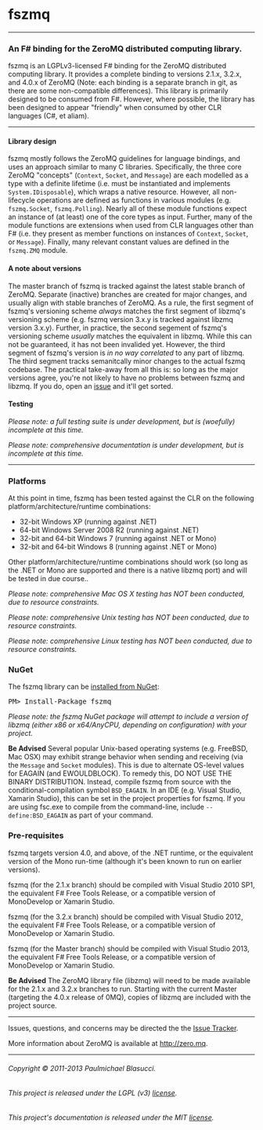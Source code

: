 <!---
This file is part of fszmq.

fszmq is free software: you can redistribute it and/or modify
it under the terms of the GNU Lesser General Public License as published 
by the Free Software Foundation, either version 3 of the License, or
(at your option) any later version.

fszmq is distributed in the hope that it will be useful,
but WITHOUT ANY WARRANTY; without even the implied warranty of
MERCHANTABILITY or FITNESS FOR A PARTICULAR PURPOSE. See the
GNU Lesser General Public License for more details.

You should have received a copy of the GNU Lesser General Public License
along with fszmq. If not, see <http://www.gnu.org/licenses/>.

Copyright (c) 2011-2013 Paulmichael Blasucci
-->
fszmq
=======================

---------------------------------------------------------------------------

### An F# binding for the ZeroMQ distributed computing library.

fszmq is an LGPLv3-licensed F# binding for the ZeroMQ distributed computing library. 
It provides a complete binding to versions 2.1.x, 3.2.x, and 4.0.x of ZeroMQ 
(Note: each binding is a separate branch in git, as there are some non-compatible differences). 
This library is primarily designed to be consumed from F#. However, where possible, the library has been designed 
to appear "friendly" when consumed by other CLR languages (C#, et aliam).

---------------------------------------------------------------------------

#### Library design

fszmq mostly follows the ZeroMQ guidelines for language bindings, and uses an approach similar to many C libraries.
Specifically, the three core ZeroMQ "concepts" (`Context`, `Socket`, and `Message`) are each modelled as a type 
with a definite lifetime (i.e. must be instantiated and implements `System.IDisposable`), which wraps a native resource.
However, all non-lifecycle operations are defined as functions in various modules (e.g. `fszmq.Socket`, `fszmq.Polling`).
Nearly all of these module functions expect an instance of (at least) one of the core types as input. 
Further, many of the module functions are extensions when used from CLR languages other than F# 
(i.e. they present as member functions on instances of `Context`, `Socket`, or `Message`). 
Finally, many relevant constant values are defined in the `fszmq.ZMQ` module.

#### A note about versions

The master branch of fszmq is tracked against the latest stable branch of ZeroMQ.
Separate (inactive) branches are created for major changes, and usually align with stable branches of ZeroMQ.
As a rule, the first segment of fszmq's versioning scheme _always_ matches the first segment of libzmq's versioning scheme
(e.g. fszmq version 3.x.y is tracked against libzmq version 3.x.y). Further, in practice, the second segement of fszmq's
versioning scheme _usually_ matches the equivalent in libzmq. While this can not be guaranteed, it has not been invalided yet.
However, the third segment of fszmq's version is _in no way correlated_ to any part of libzmq. The third segment tracks 
semanitcally minor changes to the actual fszmq codebase. The practical take-away from all this is: 
so long as the major versions agree, you're not likely to have no problems between fszmq and libzmq. If you do, 
open an [issue](http://github.com/zeromq/fszmq/issues) and it'll get sorted.

#### Testing

_Please note: a full testing suite is under development, but is (woefully) incomplete at this time._

_Please note: comprehensive documentation is under development, but is incomplete at this time._

---------------------------------------------------------------------------

### Platforms

At this point in time, fszmq has been tested against the CLR on the following platform/architecture/runtime combinations:
* 32-bit Windows XP (running against .NET)
* 64-bit Windows Server 2008 R2 (running against .NET)
* 32-bit and 64-bit Windows 7 (running against .NET or Mono)
* 32-bit and 64-bit Windows 8 (running against .NET or Mono)

Other platform/architecture/runtime combinations should work (so long as the .NET or Mono are supported and 
there is a native libzmq port) and will be tested in due course..

_Please note: comprehensive Mac OS X testing has NOT been conducted, due to resource constraints._

_Please note: comprehensive Unix testing has NOT been conducted, due to resource constraints._

_Please note: comprehensive Linux testing has NOT been conducted, due to resource constraints._

### NuGet

The fszmq library can be [installed from NuGet](https://www.nuget.org/packages/fszmq):

<pre>PM> Install-Package fszmq</pre>

_Please note: the fszmq NuGet package will attempt to include a version of libzmq (either x86 or x64/AnyCPU, 
depending on configuration) with your project._

**Be Advised**
Several popular Unix-based operating systems (e.g. FreeBSD, Mac OSX) may exhibit strange behavior when sending and receiving 
(via the `Message` and `Socket` modules). This is due to alternate OS-level values for EAGAIN (and EWOULDBLOCK). To remedy this,
DO NOT USE THE BINARY DISTRIBUTION. Instead, compile fszmq from source with the conditional-compilation symbol `BSD_EAGAIN`.
In an IDE (e.g. Visual Studio, Xamarin Studio), this can be set in the project properties for fszmq. 
If you are using fsc.exe to compile from the command-line, include `--define:BSD_EAGAIN` as part of your command.

### Pre-requisites

fszmq targets version 4.0, and above, of the .NET runtime, or the equivalent version of the Mono run-time (although it's been known to run on earlier versions). 

fszmq (for the 2.1.x branch) should be compiled with Visual Studio 2010 SP1, 
the equivalent F# Free Tools Release, or a compatible version of MonoDevelop or Xamarin Studio.

fszmq (for the 3.2.x branch) should be compiled with Visual Studio 2012, 
the equivalent F# Free Tools Release, or a compatible version of MonoDevelop or Xamarin Studio.

fszmq (for the Master branch) should be compiled with Visual Studio 2013, 
the equivalent F# Free Tools Release, or a compatible version of MonoDevelop or Xamarin Studio.

**Be Advised** 
The ZeroMQ library file (libzmq) will need to be made available for the 2.1.x and 3.2.x branches to run. 
Starting with the current Master (targeting the 4.0.x release of 0MQ), copies of libzmq are included with the project source.

---------------------------------------------------------------------------

Issues, questions, and concerns may be directed the the [Issue Tracker](http://github.com/zeromq/fszmq/issues).

More information about ZeroMQ is available at http://zero.mq.

---------------------------------------------------------------------------

###### Copyright &#169; 2011-2013 Paulmichael Blasucci. 
###### This project is released under the LGPL (v3) [license](COPYING.lesser).
###### This project's documentation is released under the MIT [license](docs/files/LICENSE.txt).
